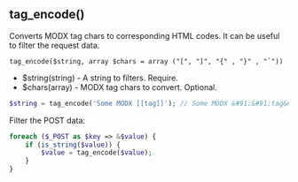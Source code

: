## tag_encode()
Converts MODX tag chars to corresponding HTML codes. It can be useful to filter the request data.

```tag_encode($string, array $chars = array ("[", "]", "{" , "}" , "`"))```
- $string(string) - A string to filters. Require.
- $chars(array) - MODX tag chars to convert. Optional.

```php
$string = tag_encode('Some MODX [[tag]]'); // Some MODX &#91;&#91;tag&#93;&#93;
```
Filter the POST data:
```php
foreach ($_POST as $key => &$value) {
	if (is_string($value)) {
		$value = tag_encode($value);
	}
}
```